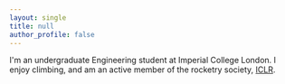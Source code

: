 ```yaml
---
layout: single
title: null
author_profile: false
---
```


I'm an undergraduate Engineering student at Imperial College London. I enjoy climbing, and am an active member of the rocketry society, [ICLR](https://iclr.webnode.com/).
